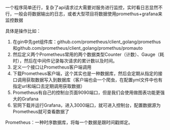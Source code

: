 

一个程序简单还行，复杂了api请求过大需要对服务进行监控，实时看日志显然不行，一般会将数据输出的日志，或者大型项目将数据使用promethus+grafana来监控数据

具体是操作比如：

1. 在gin中先get组件库：github.com/prometheus/client_golang/promethus和github.com/prometheus/client_golang/promethus/promauto
2. 然后定义两个Prometheus常用的两个数据类型Counter（计数）、Gauge（耗时），然后在中间件记录每次请求的累计数以及时间。
3. 定义一个接口让Prometheus客户端调用
4. 下载Prometheus客户端，这个其实也是一种数据库，然后会定期从指定的接口调用获取数据写入到数据库（客户端也会一个爬虫，在配置yml文件中也有指定url和端口去定期调用获取数据）
5. Prometheus有自己的控制台页面9090端口，但是我们会使用做图表功能更强大的Grafana
6. 官网下载并运行Grafana，进入3000端口，就可进入控制台，配置数据源为Prometheus就可查看数据了





Prometheus：一种时序数据库，将每一个数据是跟时间戳绑定。

